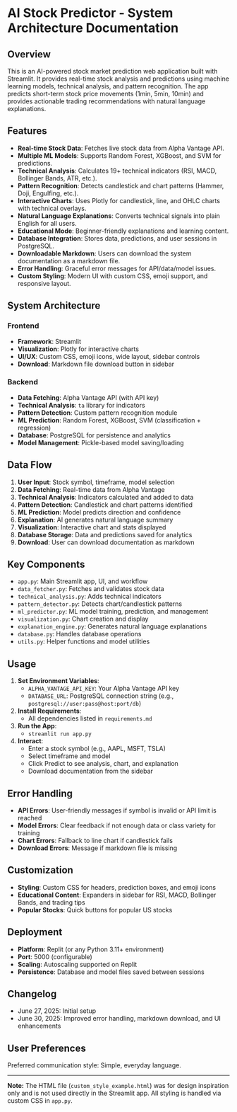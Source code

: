 # AI Stock Predictor - System Architecture Documentation

## Overview

This is an AI-powered stock market prediction web application built with Streamlit. It provides real-time stock analysis and predictions using machine learning models, technical analysis, and pattern recognition. The app predicts short-term stock price movements (1min, 5min, 10min) and provides actionable trading recommendations with natural language explanations.

## Features

- **Real-time Stock Data**: Fetches live stock data from Alpha Vantage API.
- **Multiple ML Models**: Supports Random Forest, XGBoost, and SVM for predictions.
- **Technical Analysis**: Calculates 19+ technical indicators (RSI, MACD, Bollinger Bands, ATR, etc.).
- **Pattern Recognition**: Detects candlestick and chart patterns (Hammer, Doji, Engulfing, etc.).
- **Interactive Charts**: Uses Plotly for candlestick, line, and OHLC charts with technical overlays.
- **Natural Language Explanations**: Converts technical signals into plain English for all users.
- **Educational Mode**: Beginner-friendly explanations and learning content.
- **Database Integration**: Stores data, predictions, and user sessions in PostgreSQL.
- **Downloadable Markdown**: Users can download the system documentation as a markdown file.
- **Error Handling**: Graceful error messages for API/data/model issues.
- **Custom Styling**: Modern UI with custom CSS, emoji support, and responsive layout.

## System Architecture

### Frontend

- **Framework**: Streamlit
- **Visualization**: Plotly for interactive charts
- **UI/UX**: Custom CSS, emoji icons, wide layout, sidebar controls
- **Download**: Markdown file download button in sidebar

### Backend

- **Data Fetching**: Alpha Vantage API (with API key)
- **Technical Analysis**: `ta` library for indicators
- **Pattern Detection**: Custom pattern recognition module
- **ML Prediction**: Random Forest, XGBoost, SVM (classification + regression)
- **Database**: PostgreSQL for persistence and analytics
- **Model Management**: Pickle-based model saving/loading

## Data Flow

1. **User Input**: Stock symbol, timeframe, model selection
2. **Data Fetching**: Real-time data from Alpha Vantage
3. **Technical Analysis**: Indicators calculated and added to data
4. **Pattern Detection**: Candlestick and chart patterns identified
5. **ML Prediction**: Model predicts direction and confidence
6. **Explanation**: AI generates natural language summary
7. **Visualization**: Interactive chart and stats displayed
8. **Database Storage**: Data and predictions saved for analytics
9. **Download**: User can download documentation as markdown

## Key Components

- `app.py`: Main Streamlit app, UI, and workflow
- `data_fetcher.py`: Fetches and validates stock data
- `technical_analysis.py`: Adds technical indicators
- `pattern_detector.py`: Detects chart/candlestick patterns
- `ml_predictor.py`: ML model training, prediction, and management
- `visualization.py`: Chart creation and display
- `explanation_engine.py`: Generates natural language explanations
- `database.py`: Handles database operations
- `utils.py`: Helper functions and model utilities

## Usage

1. **Set Environment Variables**:
   - `ALPHA_VANTAGE_API_KEY`: Your Alpha Vantage API key
   - `DATABASE_URL`: PostgreSQL connection string (e.g., `postgresql://user:pass@host:port/db`)
2. **Install Requirements**:
   - All dependencies listed in `requirements.md`
3. **Run the App**:
   - `streamlit run app.py`
4. **Interact**:
   - Enter a stock symbol (e.g., AAPL, MSFT, TSLA)
   - Select timeframe and model
   - Click Predict to see analysis, chart, and explanation
   - Download documentation from the sidebar

## Error Handling

- **API Errors**: User-friendly messages if symbol is invalid or API limit is reached
- **Model Errors**: Clear feedback if not enough data or class variety for training
- **Chart Errors**: Fallback to line chart if candlestick fails
- **Download Errors**: Message if markdown file is missing

## Customization

- **Styling**: Custom CSS for headers, prediction boxes, and emoji icons
- **Educational Content**: Expanders in sidebar for RSI, MACD, Bollinger Bands, and trading tips
- **Popular Stocks**: Quick buttons for popular US stocks

## Deployment

- **Platform**: Replit (or any Python 3.11+ environment)
- **Port**: 5000 (configurable)
- **Scaling**: Autoscaling supported on Replit
- **Persistence**: Database and model files saved between sessions

## Changelog

- June 27, 2025: Initial setup
- June 30, 2025: Improved error handling, markdown download, and UI enhancements

## User Preferences

Preferred communication style: Simple, everyday language.

---

**Note:** The HTML file (`custom_style_example.html`) was for design inspiration only and is not used directly in the Streamlit app. All styling is handled via custom CSS in `app.py`.
